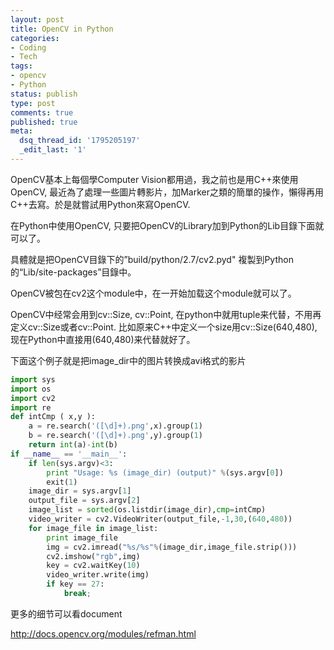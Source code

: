 ```yaml
---
layout: post
title: OpenCV in Python
categories:
- Coding
- Tech
tags:
- opencv
- Python
status: publish
type: post
comments: true
published: true
meta:
  dsq_thread_id: '1795205197'
  _edit_last: '1'
---
```

OpenCV基本上每個學Computer Vision都用過，我之前也是用C++來使用OpenCV, 最近為了處理一些圖片轉影片，加Marker之類的簡單的操作，懶得再用C++去寫。於是就嘗試用Python來寫OpenCV.

在Python中使用OpenCV, 只要把OpenCV的Library加到Python的Lib目錄下面就可以了。

具體就是把OpenCV目錄下的”build/python/2.7/cv2.pyd" 複製到Python的“Lib/site-packages”目錄中。

OpenCV被包在cv2这个module中，在一开始加载这个module就可以了。

OpenCV中经常会用到cv::Size, cv::Point, 在python中就用tuple来代替，不用再定义cv::Size或者cv::Point. 比如原来C++中定义一个size用cv::Size(640,480), 现在Python中直接用(640,480)来代替就好了。

下面这个例子就是把image_dir中的图片转换成avi格式的影片
``` python
import sys
import os
import cv2
import re
def intCmp ( x,y ):
	a = re.search('([\d]+).png',x).group(1)
	b = re.search('([\d]+).png',y).group(1)
	return int(a)-int(b)
if __name__ == '__main__':
	if len(sys.argv)<3:
		print "Usage: %s (image_dir) (output)" %(sys.argv[0])
		exit(1)
	image_dir = sys.argv[1]
	output_file = sys.argv[2]
	image_list = sorted(os.listdir(image_dir),cmp=intCmp)
	video_writer = cv2.VideoWriter(output_file,-1,30,(640,480))
	for image_file in image_list:
		print image_file
		img = cv2.imread("%s/%s"%(image_dir,image_file.strip()))
		cv2.imshow("rgb",img)
		key = cv2.waitKey(10)
		video_writer.write(img)
		if key == 27:
			break;
```
更多的细节可以看document

<a href="http://docs.opencv.org/modules/refman.html">http://docs.opencv.org/modules/refman.html</a>
